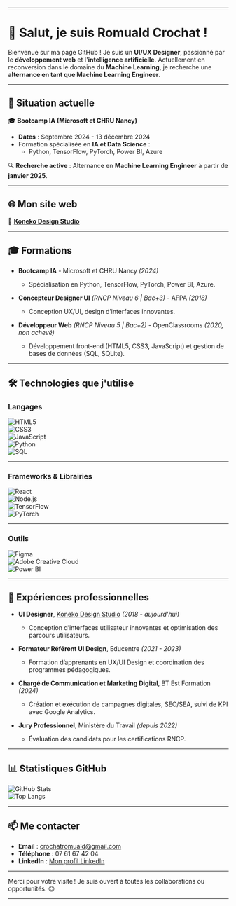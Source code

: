 
---

# 👋 Salut, je suis **Romuald Crochat** !

Bienvenue sur ma page GitHub ! Je suis un **UI/UX Designer**, passionné par le **développement web** et l'**intelligence artificielle**. Actuellement en reconversion dans le domaine du **Machine Learning**, je recherche une **alternance en tant que Machine Learning Engineer**.

---

## 🌟 **Situation actuelle**
🎓 **Bootcamp IA (Microsoft et CHRU Nancy)**  
- **Dates** : Septembre 2024 - 13 décembre 2024  
- Formation spécialisée en **IA et Data Science** :  
  - Python, TensorFlow, PyTorch, Power BI, Azure  

🔍 **Recherche active** : Alternance en **Machine Learning Engineer** à partir de **janvier 2025**.  

---

## 🌐 **Mon site web**
🔗 **[Koneko Design Studio](https://www.konekodesignstudio.fr)**  

---

## 🎓 **Formations**

- **Bootcamp IA** - Microsoft et CHRU Nancy *(2024)*  
  - Spécialisation en Python, TensorFlow, PyTorch, Power BI, Azure.  

- **Concepteur Designer UI** *(RNCP Niveau 6 | Bac+3)* - AFPA *(2018)*  
  - Conception UX/UI, design d’interfaces innovantes.  

- **Développeur Web** *(RNCP Niveau 5 | Bac+2)* - OpenClassrooms *(2020, non achevé)*  
  - Développement front-end (HTML5, CSS3, JavaScript) et gestion de bases de données (SQL, SQLite).

---

## 🛠️ **Technologies que j'utilise**

### **Langages**  
![HTML5](https://img.shields.io/badge/-HTML5-E34F26?logo=html5&logoColor=white&style=for-the-badge)  
![CSS3](https://img.shields.io/badge/-CSS3-1572B6?logo=css3&logoColor=white&style=for-the-badge)  
![JavaScript](https://img.shields.io/badge/-JavaScript-F7DF1E?logo=javascript&logoColor=black&style=for-the-badge)  
![Python](https://img.shields.io/badge/-Python-3776AB?logo=python&logoColor=white&style=for-the-badge)  
![SQL](https://img.shields.io/badge/-SQL-003B57?logo=postgresql&logoColor=white&style=for-the-badge)  

---

### **Frameworks & Librairies**  
![React](https://img.shields.io/badge/-React-61DAFB?logo=react&logoColor=black&style=for-the-badge)  
![Node.js](https://img.shields.io/badge/-Node.js-339933?logo=node.js&logoColor=white&style=for-the-badge)  
![TensorFlow](https://img.shields.io/badge/-TensorFlow-FF6F00?logo=tensorflow&logoColor=white&style=for-the-badge)  
![PyTorch](https://img.shields.io/badge/-PyTorch-EE4C2C?logo=pytorch&logoColor=white&style=for-the-badge)

---

### **Outils**  
![Figma](https://img.shields.io/badge/-Figma-F24E1E?logo=figma&logoColor=white&style=for-the-badge)  
![Adobe Creative Cloud](https://img.shields.io/badge/-Adobe%20Creative%20Cloud-DA1F26?logo=adobecreativecloud&logoColor=white&style=for-the-badge)  
![Power BI](https://img.shields.io/badge/-Power%20BI-F2C811?logo=powerbi&logoColor=black&style=for-the-badge)  

---

## 💼 **Expériences professionnelles**

- **UI Designer**, [Koneko Design Studio](https://www.konekodesignstudio.fr) *(2018 - aujourd'hui)*  
  - Conception d’interfaces utilisateur innovantes et optimisation des parcours utilisateurs.

- **Formateur Référent UI Design**, Educentre *(2021 - 2023)*  
  - Formation d’apprenants en UX/UI Design et coordination des programmes pédagogiques.

- **Chargé de Communication et Marketing Digital**, BT Est Formation *(2024)*  
  - Création et exécution de campagnes digitales, SEO/SEA, suivi de KPI avec Google Analytics.

- **Jury Professionnel**, Ministère du Travail *(depuis 2022)*  
  - Évaluation des candidats pour les certifications RNCP.

---

## 📊 **Statistiques GitHub**
![GitHub Stats](https://github-readme-stats.vercel.app/api?username=romuald-crochat&show_icons=true&theme=radical)  
![Top Langs](https://github-readme-stats.vercel.app/api/top-langs/?username=romuald-crochat&layout=compact&theme=radical)  

---

## 📫 **Me contacter**
- **Email** : [crochatromuald@gmail.com](mailto:crochatromuald@gmail.com)  
- **Téléphone** : 07 61 67 42 04  
- **LinkedIn** : [Mon profil LinkedIn](https://linkedin.com/in/romuald-crochat)  

---

Merci pour votre visite ! Je suis ouvert à toutes les collaborations ou opportunités. 😊

--- 

